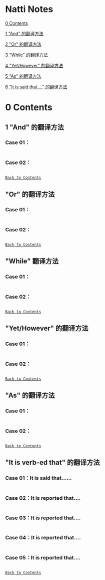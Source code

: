 # Natti Notes

[0 Contents](#0)

[1 "And" 的翻译方法](#1)

[2 "Or" 的翻译方法](#2)

[3 "While" 的翻译方法](#3)

[4 "Yet/However" 的翻译方法](#4)

[5 "As" 的翻译方法](#5)

[6 "It is said that...." 的翻译方法](#6)
<h1 id=0>0 Contents</h1>
<h2 id=1>1 "And" 的翻译方法</h2>

### Case 01：
```

```
### Case 02：
```
```

[`Back to Contents`](#0)
## "Or" 的翻译方法
### Case 01：
```
```
### Case 02：
```
```
[`Back to Contents`](#0)
## "While" 翻译方法
### Case 01：
```
```
### Case 02：
```
```
[`Back to Contents`](#0)
## "Yet/However" 的翻译方法
### Case 01：
```
```
### Case 02：
```
```
[`Back to Contents`](#0)
## "As" 的翻译方法
### Case 01：
```
```
### Case 02：
```
```
[`Back to Contents`](#0)
## "It is verb-ed that" 的翻译方法
### Case 01：It is said that......
```
```
### Case 02：It is reported that....
```
```
### Case 03：It is reported that....
```
```
### Case 04：It is reported that....
```
```
### Case 05：It is reported that....
```
```
[`Back to Contents`](#0)


